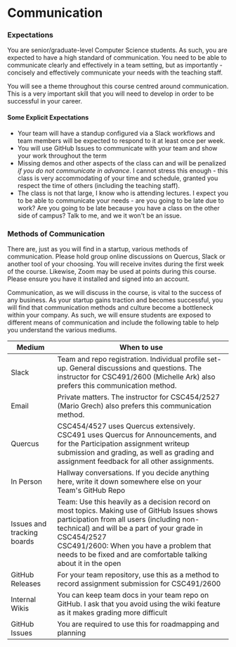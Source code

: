 # Communication

### Expectations

You are senior/graduate-level Computer Science students. As such, you are expected to have a high standard of communication. You need to be able to communicate clearly and effectively in a team setting, but as importantly - concisely and effectively communicate your needs with the teaching staff.

You will see a theme throughout this course centred around communication. This is a very important skill that you will need to develop in order to be successful in your career.

#### Some Explicit Expectations

- Your team will have a standup configured via a Slack workflows and team members will be expected to respond to it at least once per week.
- You will use GitHub Issues to communicate with your team and show your work throughout the term
- Missing demos and other aspects of the class can and will be penalized _if you do not communicate in advance_. I cannot stress this enough - this class is very accommodating of your time and schedule, granted you respect the time of others (including the teaching staff).
- The class is not that large, I know who is attending lectures. I expect you to be able to communicate your needs - are you going to be late due to work? Are you going to be late because you have a class on the other side of campus? Talk to me, and we it won't be an issue.

### Methods of Communication

There are, just as you will find in a startup, various methods of communication. Please hold group online discussions on Quercus, Slack or another tool of your choosing. You will receive invites during the first week of the course. Likewise, Zoom may be used at points during this course. Please ensure you have it installed and signed into an account.

Communication, as we will discuss in the course, is vital to the success of any business. As your startup gains traction and becomes successful, you will find that communication methods and culture become a bottleneck within your company. As such, we will ensure students are exposed to different means of communication and include the following table to help you understand the various mediums.

| Medium | When to use |
| --- | --- |
| Slack | Team and repo registration. Individual profile set-up. General discussions and questions. The instructor for CSC491/2600 (Michelle Ark) also prefers this communication method. |
| Email | Private matters. The instructor for CSC454/2527 (Mario Grech) also prefers this communication method. |
| Quercus | CSC454/4527 uses Quercus extensively. CSC491 uses Quercus for Announcements, and for the Participation assignment writeup submission and grading, as well as grading and assignment feedback for all other assignments. |
| In Person | Hallway conversations. If you decide anything here, write it down somewhere else on your Team's GitHub Repo |
| Issues and tracking boards | Team: Use this heavily as a decision record on most topics. Making use of GitHub Issues shows participation from all users (including non-technical) and will be a part of your grade in CSC454/2527<br> CSC491/2600: When you have a problem that needs to be fixed and are comfortable talking about it in the open |
| GitHub Releases | For your team repository, use this as a method to record assignment submission for CSC491/2600 |
| Internal Wikis | You can keep team docs in your team repo on GitHub. I ask that you avoid using the wiki feature as it makes grading more difficult |
| GitHub Issues | You are required to use this for roadmapping and planning |
